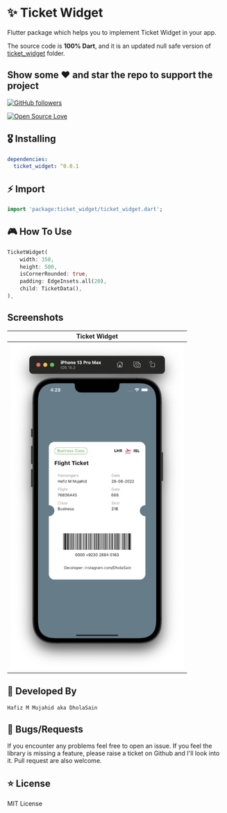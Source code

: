 # ✨ Ticket Widget

Flutter package which helps you to implement Ticket Widget in your app.

The source code is **100% Dart**, and it is an updated null safe version of [ticket_widget](https://pub.dev/packages/flutter_ticket_widget) folder.


## Show some :heart: and star the repo to support the project

 [![GitHub followers](https://img.shields.io/github/followers/dholasain.svg?style=social&label=Follow)](https://github.com/dholasain)

[![Open Source Love](https://badges.frapsoft.com/os/v1/open-source.svg?v=102)](https://opensource.org/licenses/Apache-2.0)


## 🎖 Installing

```yaml
dependencies:
  ticket_widget: ^0.0.1
```


## ⚡️ Import

```dart
import 'package:ticket_widget/ticket_widget.dart';
```


## 🎮 How To Use

```dart
TicketWidget(
    width: 350,
    height: 500,
    isCornerRounded: true,
    padding: EdgeInsets.all(20),
    child: TicketData(),
),
```


## Screenshots

| Ticket Widget                                                                                                          |
|-----------------------------------------------------------------------------------------------------------------------------|
| <img src="https://raw.githubusercontent.com/DholaSain/Ticket-Widget/main/example_image.png" width="400em" /> |



## 👨 Developed By

```
Hafiz M Mujahid aka DholaSain
```


## 🐛 Bugs/Requests

If you encounter any problems feel free to open an issue. If you feel the library is
missing a feature, please raise a ticket on Github and I'll look into it.
Pull request are also welcome.


## ⭐️ License

MIT License
